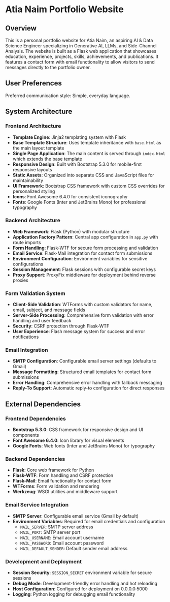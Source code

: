 # Atia Naim Portfolio Website

## Overview

This is a personal portfolio website for Atia Naim, an aspiring AI & Data Science Engineer specializing in Generative AI, LLMs, and Side-Channel Analysis. The website is built as a Flask web application that showcases education, experience, projects, skills, achievements, and publications. It features a contact form with email functionality to allow visitors to send messages directly to the portfolio owner.

## User Preferences

Preferred communication style: Simple, everyday language.

## System Architecture

### Frontend Architecture
- **Template Engine**: Jinja2 templating system with Flask
- **Base Template Structure**: Uses template inheritance with `base.html` as the main layout template
- **Single Page Application**: The main content is served through `index.html` which extends the base template
- **Responsive Design**: Built with Bootstrap 5.3.0 for mobile-first responsive layouts
- **Static Assets**: Organized into separate CSS and JavaScript files for maintainability
- **UI Framework**: Bootstrap CSS framework with custom CSS overrides for personalized styling
- **Icons**: Font Awesome 6.4.0 for consistent iconography
- **Fonts**: Google Fonts (Inter and JetBrains Mono) for professional typography

### Backend Architecture
- **Web Framework**: Flask (Python) with modular structure
- **Application Factory Pattern**: Central app configuration in `app.py` with route imports
- **Form Handling**: Flask-WTF for secure form processing and validation
- **Email Service**: Flask-Mail integration for contact form submissions
- **Environment Configuration**: Environment variables for sensitive configurations
- **Session Management**: Flask sessions with configurable secret keys
- **Proxy Support**: ProxyFix middleware for deployment behind reverse proxies

### Form Validation System
- **Client-Side Validation**: WTForms with custom validators for name, email, subject, and message fields
- **Server-Side Processing**: Comprehensive form validation with error handling and user feedback
- **Security**: CSRF protection through Flask-WTF
- **User Experience**: Flash message system for success and error notifications

### Email Integration
- **SMTP Configuration**: Configurable email server settings (defaults to Gmail)
- **Message Formatting**: Structured email templates for contact form submissions
- **Error Handling**: Comprehensive error handling with fallback messaging
- **Reply-To Support**: Automatic reply-to configuration for direct responses

## External Dependencies

### Frontend Dependencies
- **Bootstrap 5.3.0**: CSS framework for responsive design and UI components
- **Font Awesome 6.4.0**: Icon library for visual elements
- **Google Fonts**: Web fonts (Inter and JetBrains Mono) for typography

### Backend Dependencies
- **Flask**: Core web framework for Python
- **Flask-WTF**: Form handling and CSRF protection
- **Flask-Mail**: Email functionality for contact form
- **WTForms**: Form validation and rendering
- **Werkzeug**: WSGI utilities and middleware support

### Email Service Integration
- **SMTP Server**: Configurable email service (Gmail by default)
- **Environment Variables**: Required for email credentials and configuration
  - `MAIL_SERVER`: SMTP server address
  - `MAIL_PORT`: SMTP server port
  - `MAIL_USERNAME`: Email account username
  - `MAIL_PASSWORD`: Email account password
  - `MAIL_DEFAULT_SENDER`: Default sender email address

### Development and Deployment
- **Session Security**: `SESSION_SECRET` environment variable for secure sessions
- **Debug Mode**: Development-friendly error handling and hot reloading
- **Host Configuration**: Configured for deployment on 0.0.0.0:5000
- **Logging**: Python logging for debugging email functionality